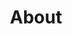 ---
layout: about
permalink: /en/about
ref: about
lang: en
title: About

main: Omar Badr
description: I'm a Self-Taught software developer I have experience working in ["Python", "C#", "C++", "JavaScript", "GML"]. I like to develop systems for video games because I think that developing games is the most interesting thing about software engineering. Also, I do work on making other projects like Web and Desktop Apps and Automation scripts. I would like to share in this Blog some tips about Productivity and Programming that I collected along the way in my journey of learning how to code.
---